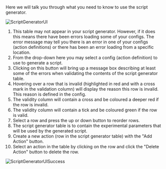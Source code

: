 Here we will talk you through what you need to know to use the script generator.

![ScriptGeneratorUI](https://raw.githubusercontent.com/wiki/ISISComputingGroup/ibex_user_manual/UI.JPG)

1. This table may not appear in your script generator. However, if it does this means there have been errors loading some of your configs. The error message may tell you there is an error in one of your configs (action definitions) or there has been an error loading from a specific location.
2. From the drop-down here you may select a config (action definition) to use to generate a script.
3. Clicking on this button will bring up a message box describing at least some of the errors when validating the contents of the script generator table.
4. Hovering over a row that is invalid (highlighted in red and with a cross mark in the validation column) will display the reason this row is invalid. This reason is defined in the config.
5. The validity column will contain a cross and be coloured a deeper red if the row is invalid.
6. The validity column will contain a tick and be coloured green if the row is valid.
7. Select a row and press the up or down button to reorder rows.
8. The script generator table is to contain the experimental parameters that will be used by the generated script.
9. Create a new action (row in the script generator table) with the "Add Action" button.
10. Select an action in the table by clicking on the row and click the "Delete Action" button to delete the row.

![ScriptGeneratorUISuccess](https://raw.githubusercontent.com/wiki/ISISComputingGroup/ibex_user_manual/UIScriptGenGenerated.JPG)